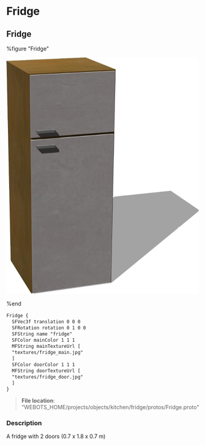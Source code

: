 # Fridge

## Fridge

%figure "Fridge"

![Fridge-image](images/objects/fridge/Fridge/model.png)

%end

```
Fridge {
  SFVec3f translation 0 0 0
  SFRotation rotation 0 1 0 0
  SFString name "fridge"
  SFColor mainColor 1 1 1
  MFString mainTextureUrl [
  "textures/fridge_main.jpg"
  ]
  SFColor doorColor 1 1 1
  MFString doorTextureUrl [
  "textures/fridge_door.jpg"
  ]
}
```

> **File location**: "WEBOTS\_HOME/projects/objects/kitchen/fridge/protos/Fridge.proto"

### Description

A fridge with 2 doors (0.7 x 1.8 x 0.7 m)

